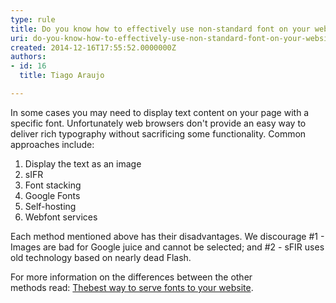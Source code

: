```yaml
---
type: rule
title: Do you know how to effectively use non-standard font on your website?
uri: do-you-know-how-to-effectively-use-non-standard-font-on-your-website
created: 2014-12-16T17:55:52.0000000Z
authors:
- id: 16
  title: Tiago Araujo

---
```


 
In some cases you may need to display text content on your page with a specific                     font. Unfortunately web browsers don't provide an easy way to deliver rich typography                     without sacrificing some functionality. Common approaches include:

1. Display the text as an image
2. sIFR
3. Font stacking​
4. Google Fonts​​​
5. Self-hosting​
6. Webfont services


​​Each method mentioned above has their disadvantages. We discourage #1 - Images are bad for Google juice and cannot be selected;​ and #2 - sFIR uses old technology based on nearly dead Flash.

For more information on the differences between the other methods read: [The ​best way to serve fonts to your website](http&#58;//www.webdesignerdepot.com/2014/03/the-best-way-to-serve-fonts-to-your-website/).
​

